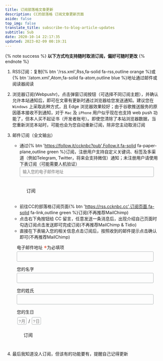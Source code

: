 ```yaml
---
title: 订阅部落格文章更新
description: CC的部落格 订阅文章更新页面
aside: false
top_img: false
translate_title: subscribe-to-blog-article-updates
subtitle: Sub
date: 2020-10-14 22:17:35
updated: 2023-02-09 00:19:31
---
```

{% note success %} **以下方式均支持随时取消订阅，偏好可随时更改** {% endnote %}

1. RSS订阅：复制{% btn '/rss.xml',Rss,fa-solid fa-rss,outline orange %}或{% btn '/atom.xml',Atom,fa-solid fa-atom,outline blue %}地址通过邮件或阅读器阅读

2. 浏览器订阅(Webpushr)，点击弹窗订阅按钮（可选择不同订阅主题），并确认允许本站通知后，即可在文章有更新时通过浏览器给您发送通知。建议您在 `Windows` 上采取此种方式，且 Edge 浏览器效果较好；由于谷歌推送服务的原因基本接收不到通知，对于 `Mac` 及 `iPhone` 用户似乎现在也支持 web push 功能了，但本人买不起证书（开发者账号）。即使您清除了本站浏览器数据，当您重新浏览本站时，可能也会为您自动重新订阅，除非您主动取消订阅

3. 邮件订阅（全文输出）
    - 通过{% btn 'https://follow.it/ccknbc?pub',Follow.it,fa-solid fa-paper-plane,outline green %}订阅，注册用户支持自定义关键词、标签及多渠道（例如Telegram, Twitter，将来会支持微信）通知；未注册用户请使用下表订阅（可能需要人机验证）
        <div><form data-v-2bdb5506="" action="https://api.follow.it/subscription-form/YXJvK1pRMXFIbG1QZXEvUHRyUGR1L0xMYTN5V0FHSnhFY3pVeGRpUjV1bUNBbzRLd1hRbDcwTVk0bGlMQlAvOEtXaGU5RWxrTEtTOXBSSlBXWDNyeDZ5Uk1zU2JoRlpmNDh5em9FeG41SCt0WmtQWi9oTm5VZURNbTVOMENSc3h8a1hHYUtHTHV0QmhQZHAvZ3hkOW9zWnl4aE43SjBONDlUdG45YXRJM3JxQT0=/8" method="post"><div data-v-2bdb5506="" class="form-preview"><div data-v-2bdb5506="" class="preview-input-field"><input data-v-2bdb5506="" type="email" name="email" required="required" placeholder="输入您的电子邮件地址" spellcheck="false" mstplaceholder="39225030"></div> <div data-v-2bdb5506="" class="preview-submit-button"><button data-v-2bdb5506="" type="submit" >订阅</button></div></div></form></div>
    - 前往CC的部落格订阅页面{% btn 'https://rss.ccknbc.cc',订阅页面,fa-solid fa-link,outline green %}订阅(不再推荐MailChimp)
    - 点击右下角按钮给 CC 留言，任意发送一条消息后，出现介绍自己页面时勾选订阅点击发送即可完成订阅(不再推荐MailChimp & Tidio)
    - 直接在下表输入您的相关信息点击订阅后，按照收到的邮件提示点击确认即可(不再推荐MailChimp)
    <script defer src="https://jsd.cdn.zzko.cn/npm/jquery/dist/jquery.min.js"></script>
    <!-- <link href="https://jsd.cdn.zzko.cn/gh/ccknbc-backup/cdn@latest/css/mailchimp.css" rel="stylesheet" type="text/css"> -->
    <div id="mc_embed_signup">
    <form action="https://ccknbc.us2.list-manage.com/subscribe/post?u=a0aadd04e3d48349de29068f8&amp;id=7518e18fcd" method="post" id="mc-embedded-subscribe-form" name="mc-embedded-subscribe-form" class="validate" target="_blank" novalidate>
    <div id="mc_embed_signup_scroll">
    <div class="mc-field-group">
    <label for="mce-EMAIL">电子邮件地址  <span class="asterisk">*</span>为必填项
    </label>
    <input type="email" value="" name="EMAIL" class="required email" id="mce-EMAIL">
    </div>
    <div class="mc-field-group">
    <label for="mce-FNAME">您的名字 </label>
    <input type="text" value="" name="FNAME" class="" id="mce-FNAME">
    </div>
    <div class="mc-field-group">
    <label for="mce-LNAME">您的姓氏 </label>
    <input type="text" value="" name="LNAME" class="" id="mce-LNAME">
    </div>
    <div class="mc-field-group size1of2">
    <label for="mce-BIRTHDAY-month">您的生日</label>
    <div class="datefield">
    <span class="subfield monthfield"><input class="birthday " type="text" pattern="[0-9]*" value="" placeholder="?月" size="2" maxlength="2" name="BIRTHDAY[month]" id="mce-BIRTHDAY-month"></span> /
    <span class="subfield dayfield"><input class="birthday " type="text" pattern="[0-9]*" value="" placeholder="?日" size="2" maxlength="2" name="BIRTHDAY[day]" id="mce-BIRTHDAY-day"></span>
    </div>
    </div>
    <div id="mce-responses" class="clear">
    <div class="response" id="mce-error-response" style="display:none"></div>
    <div class="response" id="mce-success-response" style="display:none"></div>
    </div>    <!-- real people should not fill this in and expect good things - do not remove this or risk form bot signups-->
    <div style="position: absolute; left: -5000px;" aria-hidden="true"><input type="text" name="b_a0aadd04e3d48349de29068f8_7518e18fcd" tabindex="-1" value=""></div>
    <div class="clear"><input type="submit" value="订阅" name="subscribe" id="mc-embedded-subscribe" class="button"></div>
    </div>
    </form>
    </div>
    <script type='text/javascript' src='https://jsd.cdn.zzko.cn/gh/ccknbc-backup/cdn/js/mailchimp.js'></script><script type='text/javascript'>(function($) {window.fnames = new Array(); window.ftypes = new Array();fnames[0]='EMAIL';ftypes[0]='email';fnames[1]='FNAME';ftypes[1]='text';fnames[2]='LNAME';ftypes[2]='text';fnames[3]='ADDRESS';ftypes[3]='address';fnames[4]='PHONE';ftypes[4]='phone';fnames[5]='BIRTHDAY';ftypes[5]='birthday'; }(jQuery));var $mcj = jQuery.noConflict(true);</script>

<style>
#mc_embed_signup form, .preview-input-field form {
    display: block;
    position: relative;
    text-align: left;
    padding: 10px 0 10px 3%
}

#mc_embed_signup h2, .preview-input-field h2 {
    font-weight: bold;
    padding: 0;
    margin: 15px 0;
    font-size: 1.4em;
}

#mc_embed_signup input, .preview-input-field input {
    border: 1px solid #ABB0B2;
    -webkit-border-radius: 3px;
    -moz-border-radius: 3px;
    border-radius: 3px;
    color: var(--font-color);
    background: var(--card-bg);
}

/* #mc_embed_signup input[type=checkbox] {
    -webkit-appearance: checkbox;
}

#mc_embed_signup input[type=radio] {
    -webkit-appearance: radio;
} */

#mc_embed_signup input:focus, .preview-input-field input:focus {
    border-color: #333;
}

#mc_embed_signup .button, .preview-submit-button button {
    clear: both;
    background-color: var(--btn-bg);
    border: 0 none;
    border-radius: 4px;
    transition: all 0.23s ease-in-out 0s;
    color: var(--font-color);
    cursor: pointer;
    display: inline-block;
    font-size: 15px;
    font-weight: normal;
    height: 32px;
    line-height: 32px;
    margin: 0 5px 10px 0;
    padding: 0 22px;
    text-align: center;
    text-decoration: none;
    vertical-align: top;
    white-space: nowrap;
    width: auto;
}

#mc_embed_signup .button:hover, .preview-submit-button button:hover {
    background-color: #777;
}

#mc_embed_signup .small-meta {
    font-size: 11px;
}

#mc_embed_signup .nowrap {
    white-space: nowrap;
}

#mc_embed_signup .mc-field-group,.preview-input-field{
    clear: left;
    position: relative;
    width: 96%;
    padding-bottom: 3%;
    min-height: 50px;
}

#mc_embed_signup .size1of2 {
    clear: none;
    float: left;
    display: inline-block;
    width: 46%;
    margin-right: 4%;
}

* html #mc_embed_signup .size1of2 {
    margin-right: 2%;
    /* Fix for IE6 double margins. */
}

#mc_embed_signup .mc-field-group label {
    display: block;
    margin-bottom: 3px;
}

#mc_embed_signup .mc-field-group input, .preview-input-field input {
    display: block;
    width: 100%;
    padding: 8px 0;
    text-indent: 2%;
    color: var(--font-color);
    background: var(--card-bg);
}

#mc_embed_signup .mc-field-group select {
    display: inline-block;
    width: 99%;
    padding: 5px 0;
    margin-bottom: 2px;
}

#mc_embed_signup .datefield,
#mc_embed_signup .phonefield-us {
    padding: 5px 0;
}

#mc_embed_signup .datefield input,
#mc_embed_signup .phonefield-us input {
    display: inline;
    width: 60px;
    margin: 0 2px;
    letter-spacing: 1px;
    text-align: center;
    padding: 5px 0 2px 0;
    color: var(--font-color);
    background: var(--card-bg);
}

#mc_embed_signup .phonefield-us .phonearea input,
#mc_embed_signup .phonefield-us .phonedetail1 input {
    width: 40px;
    color: var(--font-color);
    background: var(--card-bg);
}

#mc_embed_signup .datefield .monthfield input,
#mc_embed_signup .datefield .dayfield input {
    width: 30px;
    color: var(--font-color);
    background: var(--card-bg);
}

#mc_embed_signup .datefield label,
#mc_embed_signup .phonefield-us label {
    display: none;
}

#mc_embed_signup .indicates-required {
    text-align: right;
    font-size: 11px;
    margin-right: 4%;
}

#mc_embed_signup .asterisk {
    color: #e85c41;
    font-size: 150%;
    font-weight: normal;
    position: relative;
    top: 5px;
}

#mc_embed_signup .clear {
    clear: both;
}

#mc_embed_signup .mc-field-group.input-group ul {
    margin: 0;
    padding: 5px 0;
    list-style: none;
}

#mc_embed_signup .mc-field-group.input-group ul li {
    display: block;
    padding: 3px 0;
    margin: 0;
}

#mc_embed_signup .mc-field-group.input-group label {
    display: inline;
}

#mc_embed_signup .mc-field-group.input-group input {
    display: inline;
    width: auto;
    border: none;
    color: var(--font-color);
    background: var(--card-bg);
}

#mc_embed_signup div#mce-responses {
    float: left;
    top: -1.4em;
    padding: 0em .5em 0em .5em;
    overflow: hidden;
    width: 90%;
    margin: 0 5%;
    clear: both;
}

#mc_embed_signup div.response {
    margin: 1em 0;
    padding: 1em .5em .5em 0;
    font-weight: bold;
    float: left;
    top: -1.5em;
    z-index: 1;
    width: 80%;
}

#mc_embed_signup #mce-error-response {
    display: none;
}

#mc_embed_signup #mce-success-response {
    color: #529214;
    display: none;
}

#mc_embed_signup label.error {
    display: block;
    float: none;
    width: auto;
    margin-left: 1.05em;
    text-align: left;
    padding: .5em 0;
}

#mc-embedded-subscribe {
    clear: both;
    width: auto;
    display: block;
    margin: 1em 0 1em 5%;
}

#mc_embed_signup #num-subscribers {
    font-size: 1.1em;
}

#mc_embed_signup #num-subscribers span {
    padding: .5em;
    border: 1px solid #ccc;
    margin-right: .5em;
    font-weight: bold;
}

#mc_embed_signup #mc-embedded-subscribe-form div.mce_inline_error {
    display: inline-block;
    margin: 2px 0 1em 0;
    padding: 5px 10px;
    background-color: rgba(255, 255, 255, 0.85);
    -webkit-border-radius: 3px;
    -moz-border-radius: 3px;
    border-radius: 3px;
    font-size: 14px;
    font-weight: normal;
    z-index: 1;
    color: #e85c41;
}

#mc_embed_signup #mc-embedded-subscribe-form input.mce_inline_error {
    border: 2px solid #e85c41;
}
</style>

4. 最后我知道没人订阅，但该有的功能要有，提醒自己记得更新